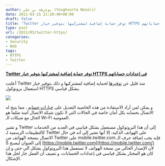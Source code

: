```yaml
---
author: يوغرطة بن علي (Youghourta Benali)
date: 2011-03-15 21:28:40+00:00
draft: false
title: 'Twitter توفر حماية إضافية لمشتركيها بتوفير خيار HTTPS في إعدادات حساباتهم '
type: post
url: /2011/03/twitter-https/
categories:
- Security
- Web
tags:
- HTTPS
- Twitter
---
```


[**Twitter توفر حماية إضافية لمشتركيها بتوفير خيار HTTPS في إعدادات حساباتهم**]( https://www.it-scoop.com/2011/03/twitter-https/)


أعلنت Twitter منذ قليل عن [توفيرها](http://blog.twitter.com/2011/03/making-twitter-more-secure-https.html) لحماية إضافية لمشتركيها و ذلك بتوفير خيار استعمال بروتوكول HTTPS بشكل قياسي.


[![](https://1.bp.blogspot.com/-94DBI5ebfYM/TX-2sapayLI/AAAAAAAAAL4/mVI270fzofs/s1600/Always%2Buse%2BHTTPS.png )
](https://www.it-scoop.com/2011/03/twitter-https/)


و يمكن لمن أراد الاستفادة من هذه الخاصية التعديل على [خيارات حسابه](https://twitter.com/settings/account) ، مما يتيح له الاتصال بحسابه بكل أمان خاصة في الحالات التي لا تكون شبكة الاتصال آمنة مثلما هو الحال مع شبكات الـ Wi-Fi العمومية.

و تشير Twitter إلى أن هذا البروتوكول مستعمل بشكل قياسي في العديد من الخدمات كالتطبيقات الرسمية لـ Twitter على الهواتف الذكية، إلا أنها تشير إلى أنه في حال الاتصال بنسخة الهواتف من Twitter على mobile.twitter.com فإنه يجب إضافة حرف الـ S إلى العنوان ليصبح [https://mobile.twitter.com](https://mobile.twitter.com/) لأن الإصدار الحالي من نسخة الهواتف لا تستعمل هذا البروتوكول بشكل آلي حتى و إن كان هو المختار بشكل قياسي في إعدادات الحسابات، و تضيف أن العمل جار لحل هذا الإشكال.
